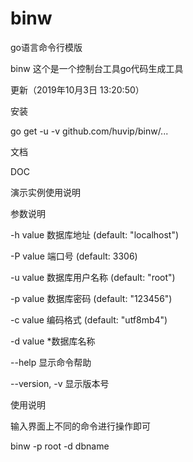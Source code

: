 # binw
go语言命令行模版

binw 这个是一个控制台工具go代码生成工具

更新（2019年10月3日 13:20:50）

安装

go get -u -v github.com/huvip/binw/...

文档

DOC

演示实例使用说明

参数说明

-h value       数据库地址 (default: "localhost")

-P value       端口号 (default: 3306)

-u value       数据库用户名称 (default: "root")

-p value       数据库密码 (default: "123456")

-c value       编码格式 (default: "utf8mb4")

-d value       *数据库名称

--help         显示命令帮助

--version, -v  显示版本号

使用说明

输入界面上不同的命令进行操作即可

binw  -p root -d dbname

